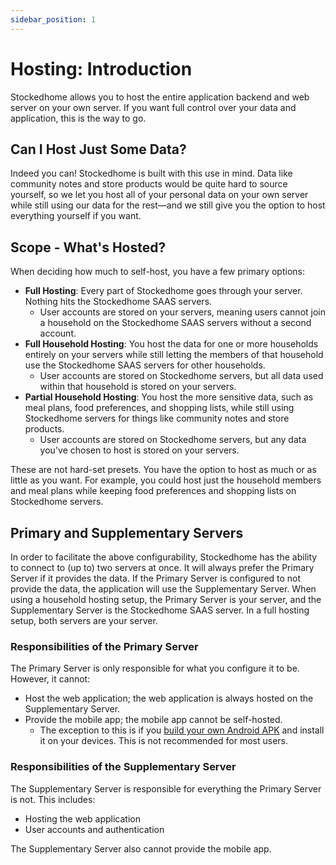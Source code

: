 ```yaml
---
sidebar_position: 1
---
```


# Hosting: Introduction

Stockedhome allows you to host the entire application backend and web server on your own server. If you want full control over your data and application, this is the way to go.

## Can I Host Just Some Data?
Indeed you can! Stockedhome is built with this use in mind. Data like community notes and store products would be quite hard to source yourself, so we let you host all of your personal data on your own server while still using our data for the rest&mdash;and we still give you the option to host everything yourself if you want.

## Scope - What's Hosted?

When deciding how much to self-host, you have a few primary options:
* **Full Hosting**: Every part of Stockedhome goes through your server. Nothing hits the Stockedhome SAAS servers.
    * User accounts are stored on your servers, meaning users cannot join a household on the Stockedhome SAAS servers without a second account.
* **Full Household Hosting**: You host the data for one or more households entirely on your servers while still letting the members of that household use the Stockedhome SAAS servers for other households.
    * User accounts are stored on Stockedhome servers, but all data used within that household is stored on your servers.
* **Partial Household Hosting**: You host the more sensitive data, such as meal plans, food preferences, and shopping lists, while still using Stockedhome servers for things like community notes and store products.
    * User accounts are stored on Stockedhome servers, but any data you've chosen to host is stored on your servers.

These are not hard-set presets. You have the option to host as much or as little as you want. For example, you could host just the household members and meal plans while keeping food preferences and shopping lists on Stockedhome servers.

## Primary and Supplementary Servers

In order to facilitate the above configurability, Stockedhome has the ability to connect to (up to) two servers at once. It will always prefer the Primary Server if it provides the data. If the Primary Server is configured to not provide the data, the application will use the Supplementary Server. When using a household hosting setup, the Primary Server is your server, and the Supplementary Server is the Stockedhome SAAS server. In a full hosting setup, both servers are your server.


### Responsibilities of the Primary Server

The Primary Server is only responsible for what you configure it to be. However, it cannot:
* Host the web application; the web application is always hosted on the Supplementary Server.
* Provide the mobile app; the mobile app cannot be self-hosted.
    * The exception to this is if you [build your own Android APK](./building-from-source/android.md) and install it on your devices. This is not recommended for most users.

### Responsibilities of the Supplementary Server

The Supplementary Server is responsible for everything the Primary Server is not. This includes:
* Hosting the web application
* User accounts and authentication

The Supplementary Server also cannot provide the mobile app.
